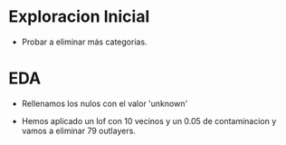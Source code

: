 # Exploracion Inicial

- Probar a eliminar más categorias.


# EDA

- Rellenamos los nulos con el valor 'unknown'

- Hemos aplicado un lof con 10 vecinos y un 0.05 de contaminacion y vamos a eliminar 79 outlayers.